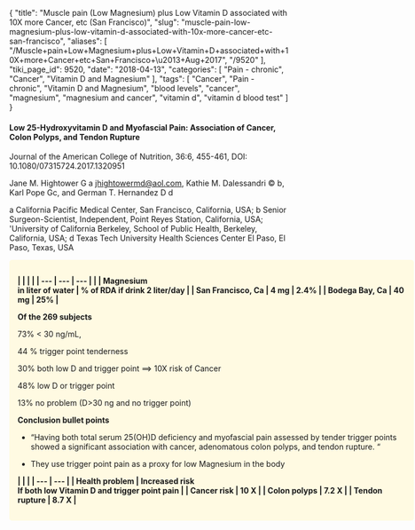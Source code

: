 {
    "title": "Muscle pain (Low Magnesium) plus Low Vitamin D associated with 10X more Cancer, etc (San Francisco)",
    "slug": "muscle-pain-low-magnesium-plus-low-vitamin-d-associated-with-10x-more-cancer-etc-san-francisco",
    "aliases": [
        "/Muscle+pain+Low+Magnesium+plus+Low+Vitamin+D+associated+with+10X+more+Cancer+etc+San+Francisco+\u2013+Aug+2017",
        "/9520"
    ],
    "tiki_page_id": 9520,
    "date": "2018-04-13",
    "categories": [
        "Pain - chronic",
        "Cancer",
        "Vitamin D and Magnesium"
    ],
    "tags": [
        "Cancer",
        "Pain - chronic",
        "Vitamin D and Magnesium",
        "blood levels",
        "cancer",
        "magnesium",
        "magnesium and cancer",
        "vitamin d",
        "vitamin d blood test"
    ]
}


#### Low 25-Hydroxyvitamin D and Myofascial Pain: Association of Cancer, Colon Polyps, and Tendon Rupture

Journal of the American College of Nutrition, 36:6, 455-461, DOI: 10.1080/07315724.2017.1320951

Jane M. Hightower G a jhightowermd@aol.com, Kathie M. Dalessandri © b, Karl Pope Gc, and German T. Hernandez D d

a California Pacific Medical Center, San Francisco, California, USA; b Senior Surgeon-Scientist, Independent, Point Reyes Station, California, USA; 'University of California Berkeley, School of Public Health, Berkeley, California, USA; d Texas Tech University Health Sciences Center El Paso, El Paso, Texas, USA

<div class="border" style="background-color:#FFFAE2;padding:15px;margin:10px 0;border-radius:5px;width:700px">

 **| | | |
| --- | --- | --- |
|  | Magnesium<br> in liter of water | % of RDA if drink 2 liter/day |
| San Francisco, Ca | 4 mg | 2.4% |
| Bodega Bay, Ca | 40 mg | 25% |** 

 **Of the 269 subjects** 

73%  <  30 ng/mL, 

44 % trigger point tenderness

30% both low D and trigger point ==> 10X risk of Cancer

48% low D or trigger point

13% no problem (D>30 ng and no trigger point)

 **Conclusion bullet points** 

* “Having both total serum 25(OH)D deficiency and myofascial pain assessed by tender trigger points showed a significant association with cancer, adenomatous colon polyps, and tendon rupture. “

* They use trigger point pain as a proxy for low Magnesium in the body

 **| | |
| --- | --- |
| Health problem | Increased risk<br>If both low Vitamin D and trigger point pain |
| Cancer risk | 10 X  |
| Colon polyps | 7.2 X  |
| Tendon rupture  | 8.7 X |**